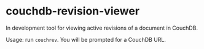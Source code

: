 # couchdb-revision-viewer
In development tool for viewing active revisions of a document in CouchDB.

Usage: run `couchrev`. You will be prompted for a CouchDB URL.